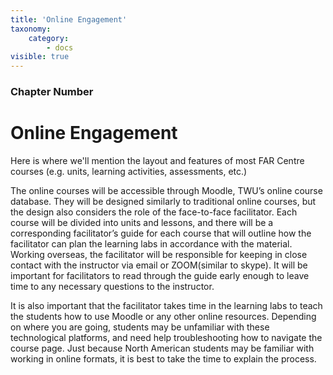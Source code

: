 ```yaml
---
title: 'Online Engagement'
taxonomy:
    category:
        - docs
visible: true
---
```


### Chapter Number

# Online Engagement

Here is where we'll mention the layout and features of most FAR Centre courses (e.g. units, learning activities, assessments, etc.)

The online courses will be accessible through Moodle, TWU’s online course database. They will be designed similarly to traditional online courses, but the design also considers the role of the face-to-face facilitator. Each course will be divided into units and lessons, and there will be a corresponding facilitator’s guide for each course that will outline how the facilitator can plan the learning labs in accordance with the material. Working overseas, the facilitator will be responsible for keeping in close contact with the instructor via email or ZOOM(similar to skype). It will be important for facilitators to read through the guide early enough to leave time to any necessary questions to the instructor.

It is also important that the facilitator takes time in the learning labs to teach the students how to use Moodle or any other online resources. Depending on where you are going, students may be unfamiliar with these technological platforms, and need help troubleshooting how to navigate the course page. Just because North American students may be familiar with working in online formats, it is best to take the time to explain the process. 
